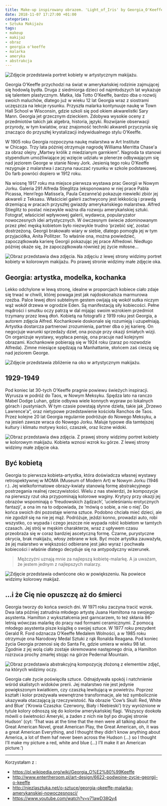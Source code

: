 ```yaml
---
title: Make-up inspirowany obrazem. 'Light_of_Iris' by Georgia_O'Keeffe
date: 2018-11-07 17:27:00 +01:00
categories:
- Sztuka Makijażu
tags:
- makeup
- makijaż
- obraz
- georgia o'keeffe
- malarka
- ameryka
- abstrakcja
---
```


![Zdjęcie przedstawia portret kobiety w artystycznym makijażu.](https://assets0.ello.co/uploads/asset/attachment/8467684/ello-optimized-96300a10.jpg)

Georgia O’Keeffe przychodzi na świat w amerykańskiej rodzinie zajmującej się hodowlą bydła. Druga z siedmiorga dzieci od najmłodszych lat wykazuje się talentem plastycznym. Matka, Ida Totto O’Keeffe, bardzo dba o rozwój swoich maluchów, dlatego już w wieku 12 lat Georgia wraz z siostrami uczęszcza na lekcje rysunku. Przyszła malarka kontynuuje naukę w Town Hall School w Wisconsin, gdzie szkoli się pod okiem akwarelistki Sary Mann. Georgia jet grzecznym dzieckiem. Zdobywa wysokie oceny z przedmiotów takich jak algebra, historia, języki. Rozwijanie obserwacji przyrody, w tym kwiatów, oraz znajomość techniki akwareli przyczynia się znacząco do przyszłej krystalizacji indywidualnego stylu O’Keeffe. 


W 1905 roku Georgia rozpoczyna naukę malarstwa w Art Institute w Chicago. Trzy lata później otrzymuje nagrodę Williama Merritta Chase'a za obraz olejny „Martwy królik z miedzianym garnkiem”. Nagroda ta stanowi stypendium umożliwiające jej wzięcie udziału w plenerze odbywającym się nad jeziorem George w stanie Nowy Jork. Jesienią tego roku O’Keeffe rezygnuje z malarstwa i zaczyna nauczać rysunku w szkole podstawowej. Do farb powróci dopiero w 1912 roku. 

Na wiosnę 1917 roku ma miejsce pierwsza wystawa prac Georgii w Nowym Jorku. Galeria 291 Alfreda Stieglitza (eksponowano w niej prace Pabla Picassa, Henri’ego Matisse’a, Paula Cezanne’a) pokazuje niewielki zbiór jej akwareli z Teksasu. Właściciel galerii zachwycony jest lekkością i prawdą drzemiącą w pracach przyszłej gwiazdy amerykańskiego malarstwa. 
Alfred Stieglitz to postać niezwykle ważna dla rozwoju amerykańskiej sztuki. Fotograf, właściciel wpływowej galerii, wydawca, popularyzator nowoczesnych idei artystycznych. W ówczesnym świecie zdominowanym przez płeć męską kobietom było niezwykle trudno ‘przebić się’, zostać dostrzeżoną. Georgii brakowało wiary w siebie, dlatego pomogła jej w tym przyjaciółka, Anita Pollitzer. To właśnie ona, można powiedzieć, zapoczątkowała karierę Georgii pokazując jej prace Alfredowi. Niedługo później okaże się, że zapoczątkowała również jej życie miłosne…


![Obraz przedstawia dwa zdjęcia. Na zdjęciu z lewej strony widzimy portret kobiety w kolorowym makijażu. Po prawej stronie widzimy małe zdjęcie oka.](https://assets1.ello.co/uploads/asset/attachment/8467686/ello-optimized-066f10e7.jpg)

## Georgia: artystka, modelka, kochanka

Lekko odchylone w lewą stronę, idealne w proporcjach kobiece ciało zdaje się trwać w chwili, której powaga jest jak najdoskonalsza marmurowa rzeźba. Palce lewej dłoni subtelnym gestem owijają się wokół sutka niczym wąż wokół drzewa w ogrodzie Eden. Są manifestacją siły kobiecości. Pełne mądrości i smutku oczy patrzą w dal mijając swoim wzrokiem przedmiot trzymany przez lewą dłoń. Kobietą na fotografii z 1919 roku jest Georgia, a autorem zdjęcia Alfred. Kochankowie doskonale się rozumieją i uzupełniają. Artystka dostarcza partnerowi zrozumienia, partner dba o jej karierę. On negocjuje warunki sprzedaży dzieł, ona pozuje przy okazji śmiałych wizji. On organizuje wystawy, wypłaca pensję, ona pracuje nad kolejnymi obrazami. Kochankowie pobierają się w 1924 roku (zaraz po rozwodzie Alfreda). Zimne miesiące spędzają na Manhattanie, słońcem zaś cieszą się nad jeziorem George.

![Zdjęcie przedstawia zbliżenie na oko w artystycznym makijażu.](https://assets0.ello.co/uploads/asset/attachment/8468376/ello-optimized-8bbe9487.jpg)

## 1929-1949

Pod koniec lat 30-tych O’Keeffe pragnie powiewu świeżych inspiracji. Wyrusza w podróż do Taos, w Nowym Meksyku. Spędza lato na ranczo Mabel Dodge Luhan, gdzie odbywa wiele konnych wypraw po lokalnych górach i pustyniach. W tym czasie powstają słynne dzieła, takie jak „Drzewo Lawrence'a”, oraz nietypowe przedstawienie kościoła Ranchos de Taos. Przez kolejne 20 lat Georgia regularnie podróżuje do Nowego Meksyku, a na jesień zawsze wraca do Nowego Jorku. Maluje typowe dla tamtejszej kultury i klimatu motywy kości, czaszek, oraz liczne widoki.

![Obraz przedstawia dwa zdjęcia. Z prawej strony widzimy portret kobiety w kolorowym makijażu. Kobieta wznosi wzrok ku górze. Z lewej strony widzimy małe zdjęcie oka.](https://assets0.ello.co/uploads/asset/attachment/8467691/ello-optimized-c4a6edc5.jpg)

## Być kobietą

Georgia to pierwsza kobieta-artystka, która doświadcza własnej wystawy retrospektywnej w MOMA (Museum of Modern Art) w Nowym Jorku (1946 r.). Jej wielkoformatowe obrazy-kwiaty stanowią formę abstrakcyjnego postrzegania realnej rzeczywistości. Wielu z nas stwierdzi, że kompozycje na pierwszy rzut oka przypominają kolorowe waginy. Krytycy przy okazji jej obrazów wspominają o ‘freudowskich żądzach’, ‘ucieleśnianiu erotycznych fantazji’, a ona im na to odpowiada, że ‘mówią o sobie, a nie o niej’. Do końca swoich dni pozostaje wierna sztuce. Podobno chciała mieć dzieci, ale nie zgodził się na nie jej mąż. Podróżuje, jeździ konno, prowadzi auto, robi wszystko, co wypada i czego jeszcze nie wypada robić kobietom w tamtych czasach. Jej strój w męskim charakterze, wraz z upływem czasu przeobraża się w coraz bardziej ascetyczną formę. Czarne, purystyczne okrycia, brak makijażu, włosy zebrane w kok. Być może artystka zauważyła, że jej malarstwo w większości odbierane jest jako wyraz i pochwała kobiecości i właśnie dlatego decyduje się na antypodyczny wizerunek. 

> 
> Mężczyźni uznają mnie za najlepszą kobietę-malarkę. A ja uważam, że jestem jednym z najlepszych malarzy.
>

![Zdjęcie przedstawia odwrócone oko w powiększeniu. Na powiece widzimy kolorowy makijaż.](https://assets1.ello.co/uploads/asset/attachment/8467689/ello-optimized-48381852.jpg)

## ...i że Cię nie opuszczę aż do śmierci

Georgia tworzy do końca swoich dni. W 1971 roku zaczyna tracić wzrok. Dwa lata później zatrudnia młodego artystę Juana Hamiltona na swojego asystenta. Hamilton z wykształcenia jest garncarzem, to też skłania 86-letnią wówczas malarkę do pracy nad formami ceramicznymi. Z pomocą młodego asystenta pisze książkę o swojej sztuce. W 1977 roku prezydent Gerald R. Ford odznacza O’Keeffe Medalem Wolności, a w 1985 roku otrzymuje ona Narodowy Medal Sztuki z rąk Ronalda Reagana. Pod koniec życia Georgia przenosi się do Santa Fe, gdzie umiera w wieku 98 lat. Zgodnie z jej wolą ciało zostaje skremowane następnego dnia, a Hamilton rozrzuca prochy zmarłej stojąc na górze Pedernal Mountain.

![Obraz przedstawia abstrakcyjną kompozycję złożoną z elementów zdjęć, na których widzimy oczy.](https://assets1.ello.co/uploads/asset/attachment/8467681/ello-optimized-451899b8.jpg)

Georgia całe życie poświęciła sztuce. Odnajdywała spokój i natchnienie wśród skalistych widoków prerii. Jej malarstwo nie jest jedynie powiększonym kwiatkiem, czy czaszką lewitującą w powietrzu. Poprzez kształt i kolor przeżywała wewnętrzne transformacje, ale też symbolicznie ukazywała otaczającą ją rzeczywistość. Na obrazie ‘Cow’s Skull: Red, White and Blue’ (‘Krowia Czaszka: Czerwony, Biały i Niebieski’) trzy wyróżnione w tytule kolory odnoszą się do kolorów amerykańskiej flagi. ‘Wszyscy dookoła mówili o świetności Ameryki, a żaden z nich nie był po drugiej stronie Hudson’ (cyt: ‘That was at the time that the men were all talking about the Great American Novel, great American Play, the Great American, oh, it was a great American Everything, and I thought they didn’t know anything about America, a lot of them haf never been across the Hudson (…) so I thought I’ll make my picture a red, white and blue (…) I’ll make it an American picture.’)

----------

Korzystałam z :

* https://pl.wikipedia.org/wiki/Georgia_O%E2%80%99Keeffe
* http://www.entertheroom.pl/art-design/6622-podwojne-zycie-georgii-o-keeffe
* http://niezlasztuka.net/o-sztuce/georgia-okeeffe-malarka-amerykanskiej-nowoczesnosci/
* https://www.youtube.com/watch?v=v71awD38Qy4